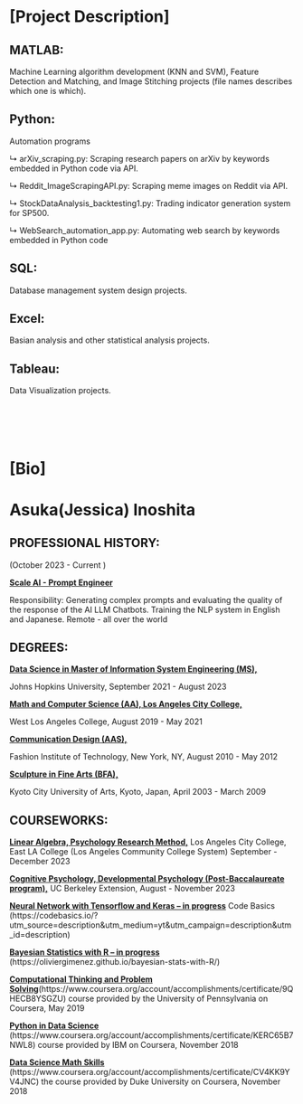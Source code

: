 <h1>[Project Description]</h1>
<h2>MATLAB:</h2>
<p>Machine Learning algorithm development (KNN and SVM), Feature Detection and Matching, and Image Stitching projects (file names describes which one is which).</p>

<h2>Python:</h2>
<p>Automation programs</p>
<p>↳ arXiv_scraping.py: Scraping research papers on arXiv by keywords embedded in Python code via API.</p>
<p>↳ Reddit_ImageScrapingAPI.py: Scraping meme images on Reddit via API.</p>
<p>↳ StockDataAnalysis_backtesting1.py: Trading indicator generation system for SP500.</p>
<p>↳ WebSearch_automation_app.py: Automating web search by keywords embedded in Python code</p>

<h2>SQL:</h2>
<p>Database management system design projects.</p>
<h2>Excel:</h2>
<p>Basian analysis and other statistical analysis projects.</p>

<h2>Tableau:</h2>
<p>Data Visualization projects.</p>






<h1>&nbsp; &nbsp; &nbsp;&nbsp;&nbsp;&nbsp; &nbsp; &nbsp;&nbsp;&nbsp<h1>
<h1>[Bio]</h1>
<h1>Asuka(Jessica) Inoshita</h1>
<h2>PROFESSIONAL HISTORY:</h2>
   <p>(October 2023 - Current )</p>
  <strong><u>Scale AI - Prompt Engineer</u></strong>
   <p>Responsibility: Generating complex prompts and evaluating the quality of the response of the AI LLM Chatbots. Training the NLP system in English and Japanese.
   Remote - all over the world </p>

<h2>DEGREES:</h2>
   <strong><u>Data Science in Master of Information System Engineering (MS), </u></strong> <p>Johns Hopkins University, September 2021 -  August 2023</p>
   <strong><u>Math and Computer Science (AA), Los Angeles City College,</u></strong> <p>West Los Angeles College, August 2019 - May 2021</p>
   <strong><u>Communication Design (AAS),</u></strong> <p>Fashion Institute of Technology, New York, NY, August 2010 - May 2012</p>
   <strong><u>Sculpture in Fine Arts (BFA),</u></strong> <p>Kyoto City University of Arts, Kyoto, Japan, April 2003 - March 2009</p>

<h2>COURSEWORKS:</h2>
   <p><strong><u>Linear Algebra, Psychology Research Method,</u></strong>
   Los Angeles City College, East LA College (Los Angeles Community College System)
   September - December 2023</p>
   <p><strong><u>Cognitive Psychology, Developmental Psychology (Post-Baccalaureate program),</u></strong> UC Berkeley Extension, August - November 2023</p>

   <p><strong><u>Neural Network with Tensorflow and Keras – in progress</u></strong>
   Code Basics (https://codebasics.io/?utm_source=description&utm_medium=yt&utm_campaign=description&utm_id=description)</p>

   <p><strong><u>Bayesian Statistics with R – in progress</u></strong>
   (https://oliviergimenez.github.io/bayesian-stats-with-R/)</p>

   <p><strong><u>Computational Thinking and Problem Solving</u></strong>(https://www.coursera.org/account/accomplishments/certificate/9QHECB8YSGZU) course provided by the University of Pennsylvania on Coursera, May 2019</p>
   <p><strong><u>Python in Data Science</u></strong> (https://www.coursera.org/account/accomplishments/certificate/KERC65B7NWL8) course provided by IBM on Coursera, November 2018</p>
   <p><strong><u>Data Science Math Skills</u></strong>
   (https://www.coursera.org/account/accomplishments/certificate/CV4KK9YV4JNC) the course provided by Duke University on Coursera, November 2018 </p>
